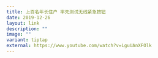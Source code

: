 ```yaml
---
title: 上百名年长住户 率先测试无线紧急按钮
date: 2019-12-26
layout: link
description: ""
image: ""
variant: tiptap
external: https://www.youtube.com/watch?v=LguUAnXFOlk
---
```

